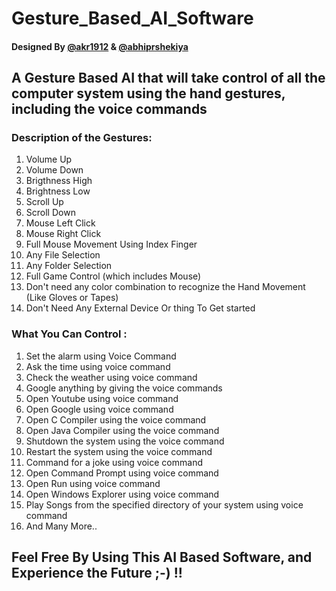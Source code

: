 # Gesture_Based_AI_Software
#### Designed By [@akr1912](https://github.com/akr1912/README.md) & [@abhiprshekiya](https://github.com/abhiprshekiya) 
## A Gesture Based AI that will take control of all the computer system using the hand gestures, including the voice commands

### Description of the Gestures:
1. Volume Up
2. Volume Down
3. Brigthness High
4. Brightness Low
5. Scroll Up
6. Scroll Down
7. Mouse Left Click 
8. Mouse Right Click
9. Full Mouse Movement Using Index Finger
10. Any File Selection
11. Any Folder Selection
12. Full Game Control (which includes Mouse)
13. Don't need any color combination to recognize the Hand Movement (Like Gloves or Tapes)
14. Don't Need Any External Device Or thing To Get started

### What You Can Control :
1. Set the alarm using Voice Command
2. Ask the time using voice command
3. Check the weather using voice command
4. Google anything by giving the voice commands
5. Open Youtube using voice command
6. Open Google using voice command
7. Open C Compiler using the voice command
8. Open Java Compiler using the voice command
9. Shutdown the system using the voice command
10. Restart the system using the voice command
11. Command for a joke using voice command
12. Open Command Prompt using voice command
13. Open Run using voice command
14. Open Windows Explorer using voice command
15. Play Songs from the specified directory of your system using voice command
16. And Many More..

## Feel Free By Using This AI Based Software, and Experience the Future ;-) !!
